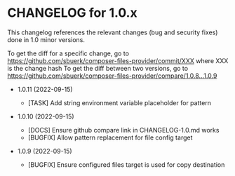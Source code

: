 CHANGELOG for 1.0.x
===================

This changelog references the relevant changes (bug and security fixes) done
in 1.0 minor versions.

To get the diff for a specific change, go to https://github.com/sbuerk/composer-files-provider/commit/XXX where XXX is the change hash
To get the diff between two versions, go to https://github.com/sbuerk/composer-files-provider/compare/1.0.8...1.0.9

* 1.0.11 (2022-09-15)

  * [TASK] Add string environment variable placeholder for pattern 

* 1.0.10 (2022-09-15)

  * [DOCS] Ensure github compare link in CHANGELOG-1.0.md works
  * [BUGFIX] Allow pattern replacement for file config target

* 1.0.9 (2022-09-15)

  * [BUGFIX] Ensure configured files target is used for copy destination 